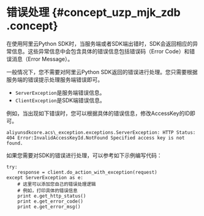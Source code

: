 # 错误处理 {#concept_uzp_mjk_zdb .concept}

在使用阿里云Python SDK时，当服务端或者SDK端出错时，SDK会返回相应的异常信息。这些异常信息中会包含具体的错误信息包括错误码（Error Code）和错误消息（Error Message）。

一般情况下，您不需要对阿里云Python SDK返回的错误进行处理。您只需要根据服务端的错误提示处理服务端错误即可。

-   `ServerException`是服务端错误信息。
-   `ClientException`是SDK端错误信息。

例如，当出现如下错误时，您可以根据具体的错误信息，修改AccessKey的ID即可。

```
aliyunsdkcore.acs\_exception.exceptions.ServerException: HTTP Status: 404 Error:InvalidAccessKeyId.NotFound Specified access key is not found.
```

如果您需要对SDK的错误进行处理，可以参考如下示例编写代码：

```
try:
    response = client.do_action_with_exception(request)
except ServerException as e:
    # 这里可以添加您自己的错误处理逻辑
    # 例如，打印具体的错误信息
    print e.get_http_status()
    print e.get_error_code()
    print e.get_error_msg()
```

